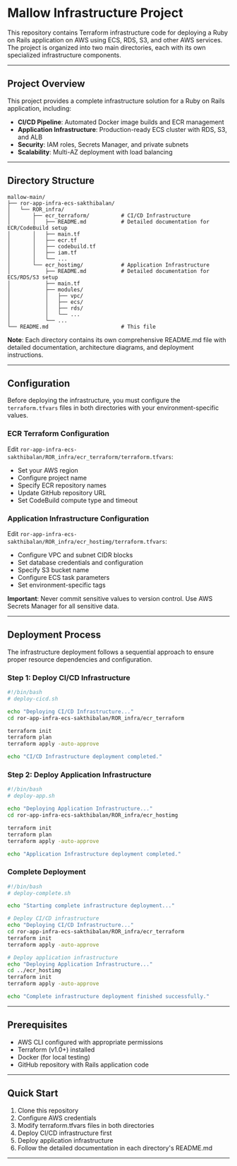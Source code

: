 # Mallow Infrastructure Project

This repository contains Terraform infrastructure code for deploying a Ruby on Rails application on AWS using ECS, RDS, S3, and other AWS services. The project is organized into two main directories, each with its own specialized infrastructure components.

---

## Project Overview

This project provides a complete infrastructure solution for a Ruby on Rails application, including:
- **CI/CD Pipeline**: Automated Docker image builds and ECR management
- **Application Infrastructure**: Production-ready ECS cluster with RDS, S3, and ALB
- **Security**: IAM roles, Secrets Manager, and private subnets
- **Scalability**: Multi-AZ deployment with load balancing

---

## Directory Structure

```
mallow-main/
├── ror-app-infra-ecs-sakthibalan/
│   └── ROR_infra/
│       ├── ecr_terraform/          # CI/CD Infrastructure
│       │   ├── README.md           # Detailed documentation for ECR/CodeBuild setup
│       │   ├── main.tf
│       │   ├── ecr.tf
│       │   ├── codebuild.tf
│       │   ├── iam.tf
│       │   └── ...
│       └── ecr_hostimg/            # Application Infrastructure
│           ├── README.md           # Detailed documentation for ECS/RDS/S3 setup
│           ├── main.tf
│           ├── modules/
│           │   ├── vpc/
│           │   ├── ecs/
│           │   ├── rds/
│           │   └── ...
│           └── ...
└── README.md                       # This file
```

**Note**: Each directory contains its own comprehensive README.md file with detailed documentation, architecture diagrams, and deployment instructions.

---

## Configuration

Before deploying the infrastructure, you must configure the `terraform.tfvars` files in both directories with your environment-specific values.

### ECR Terraform Configuration

Edit `ror-app-infra-ecs-sakthibalan/ROR_infra/ecr_terraform/terraform.tfvars`:
- Set your AWS region
- Configure project name
- Specify ECR repository names
- Update GitHub repository URL
- Set CodeBuild compute type and timeout

### Application Infrastructure Configuration

Edit `ror-app-infra-ecs-sakthibalan/ROR_infra/ecr_hostimg/terraform.tfvars`:
- Configure VPC and subnet CIDR blocks
- Set database credentials and configuration
- Specify S3 bucket name
- Configure ECS task parameters
- Set environment-specific tags

**Important**: Never commit sensitive values to version control. Use AWS Secrets Manager for all sensitive data.

---

## Deployment Process

The infrastructure deployment follows a sequential approach to ensure proper resource dependencies and configuration.

### Step 1: Deploy CI/CD Infrastructure

```bash
#!/bin/bash
# deploy-cicd.sh

echo "Deploying CI/CD Infrastructure..."
cd ror-app-infra-ecs-sakthibalan/ROR_infra/ecr_terraform

terraform init
terraform plan
terraform apply -auto-approve

echo "CI/CD Infrastructure deployment completed."
```

### Step 2: Deploy Application Infrastructure

```bash
#!/bin/bash
# deploy-app.sh

echo "Deploying Application Infrastructure..."
cd ror-app-infra-ecs-sakthibalan/ROR_infra/ecr_hostimg

terraform init
terraform plan
terraform apply -auto-approve

echo "Application Infrastructure deployment completed."
```

### Complete Deployment

```bash
#!/bin/bash
# deploy-complete.sh

echo "Starting complete infrastructure deployment..."

# Deploy CI/CD infrastructure
echo "Deploying CI/CD Infrastructure..."
cd ror-app-infra-ecs-sakthibalan/ROR_infra/ecr_terraform
terraform init
terraform apply -auto-approve

# Deploy application infrastructure
echo "Deploying Application Infrastructure..."
cd ../ecr_hostimg
terraform init
terraform apply -auto-approve

echo "Complete infrastructure deployment finished successfully."
```

---

## Prerequisites

- AWS CLI configured with appropriate permissions
- Terraform (v1.0+) installed
- Docker (for local testing)
- GitHub repository with Rails application code

---

## Quick Start

1. Clone this repository
2. Configure AWS credentials
3. Modify terraform.tfvars files in both directories
4. Deploy CI/CD infrastructure first
5. Deploy application infrastructure
6. Follow the detailed documentation in each directory's README.md

---

